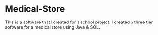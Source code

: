 # Medical-Store
This is a software that I created for a school project. I created a three tier software for a medical store using Java &amp; SQL.
